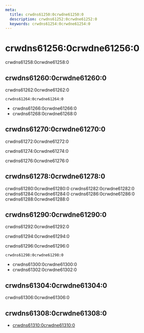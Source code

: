 ```yaml
---
meta:
  title: crwdns61250:0crwdne61250:0
  description: crwdns61252:0crwdne61252:0
  keywords: crwdns61254:0crwdne61254:0
---
```


# crwdns61256:0crwdne61256:0
crwdns61258:0crwdne61258:0

<entry-ad />

## crwdns61260:0crwdne61260:0
crwdns61262:0crwdne61262:0

`crwdns61264:0crwdne61264:0`
- crwdns61266:0crwdne61266:0
- crwdns61268:0crwdne61268:0


## crwdns61270:0crwdne61270:0
crwdns61272:0crwdne61272:0

  crwdns61274:0crwdne61274:0

  crwdns61276:0crwdne61276:0

## crwdns61278:0crwdne61278:0
crwdns61280:0crwdne61280:0
<alert type="success">crwdns61282:0crwdne61282:0</alert>
<alert type="info">crwdns61284:0crwdne61284:0</alert>
<alert type="warning">crwdns61286:0crwdne61286:0</alert>
<alert type="error">crwdns61288:0crwdne61288:0</alert>

## crwdns61290:0crwdne61290:0
crwdns61292:0crwdne61292:0

  crwdns61294:0crwdne61294:0

  crwdns61296:0crwdne61296:0

  `crwdns61298:0crwdne61298:0`
  - crwdns61300:0crwdne61300:0
  - crwdns61302:0crwdne61302:0

## crwdns61304:0crwdne61304:0
crwdns61306:0crwdne61306:0

## crwdns61308:0crwdne61308:0
  - [crwdns61310:0crwdne61310:0]()

<doc-footer />
